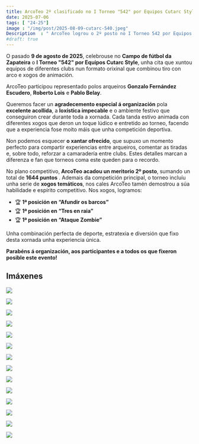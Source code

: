```yaml
---
title: ArcoTeo 2º clasificado no I Torneo "542" por Equipos Cutarc Style
date: 2025-07-06
tags: [ "24-25"]
image : "/img/post/2025-08-09-cutarc-540.jpeg"
Description  : " ArcoTeo logrou o 2º posto no I Torneo 542 por Equipos Cutarc Style en A Zapateira con 1644 puntos"
#draft: true 
---
```

 
O pasado **9 de agosto de 2025**, celebrouse no **Campo de fútbol da Zapateira** o **I Torneo "542" por Equipos Cutarc Style**, unha cita que xuntou equipos de diferentes clubs nun formato orixinal que combinou tiro con arco e xogos de animación.

ArcoTeo participou representado polos arqueiros **Gonzalo Fernández Escudero**, **Roberto Lois** e **Pablo Belay**.


Queremos facer un **agradecemento especial á organización** pola **excelente acollida**, a **loxística impecable** e o ambiente festivo que conseguiron crear durante toda a xornada. Cada tanda estivo animada con diferentes xogos que deron un toque lúdico e entretido ao torneo, facendo que a experiencia fose moito máis que unha competición deportiva.

Non podemos esquecer **o xantar ofrecido**, que supuxo un momento perfecto para compartir experiencias entre arqueiros, comentar as tiradas e, sobre todo, reforzar a camaradería entre clubs. Estes detalles marcan a diferenza e fan que torneos coma este queden para o recordo.


No plano competitivo, **ArcoTeo acadou un meritorio 2º posto**, sumando un total de **1644 puntos** . Ademais da competición principal, o torneo incluíu unha serie de **xogos temáticos**, nos cales ArcoTeo tamén demostrou a súa habilidade e espírito competitivo. Nos xogos, logramos:
- 🏆 **1ª posición en “Afundir os barcos”**
- 🏆 **1ª posición en “Tres en raia”**
- 🏆 **1ª posición en “Ataque Zombie”**

Unha combinación perfecta de deporte, estratexia e diversión que fixo desta xornada unha experiencia única.


**Parabéns á organización, aos participantes e a todos os que fixeron posible este evento!**

## Imáxenes

![](../2025-08-09-cutarc-540/01.jpeg)


![](../2025-08-09-cutarc-540/02.jpeg)

![](../2025-08-09-cutarc-540/03.jpeg)

![](../2025-08-09-cutarc-540/04.jpeg)

![](../2025-08-09-cutarc-540/05.jpeg)


![](../2025-08-09-cutarc-540/06.jpeg)

![](../2025-08-09-cutarc-540/07.jpeg)

 

![](../2025-08-09-cutarc-540/08.jpeg)


![](../2025-08-09-cutarc-540/09.jpeg)

![](../2025-08-09-cutarc-540/10.jpeg)

![](../2025-08-09-cutarc-540/11.jpeg)


![](../2025-08-09-cutarc-540/12.jpeg)

![](../2025-08-09-cutarc-540/13.jpeg)

![](../2025-08-09-cutarc-540/14.jpeg)

<!-- 

![](../2025-02-22-adarve-social/05.jpeg)

![](../2025-02-22-adarve-social/06.jpeg)

![](../2025-02-22-adarve-social/06_.jpeg)

![](../2025-02-22-adarve-social/07.jpeg)

![](../2025-02-22-adarve-social/07_.jpeg)

![](../2025-02-22-adarve-social/08.jpeg)

![](../2025-02-22-adarve-social/09.jpeg)

![](../2025-02-22-adarve-social/10.jpeg)

![](../2025-02-22-adarve-social/11.jpeg)

![](../2025-02-22-adarve-social/11_.jpeg)

![](../2025-02-22-adarve-social/12.jpeg)

![](../2025-02-22-adarve-social/13.jpeg)

![](../2025-02-22-adarve-social/14.jpeg)

![](../2025-02-22-adarve-social/15.jpeg)

![](../2025-02-22-adarve-social/16.jpeg)


![](../2025-02-22-adarve-social/17.jpeg)

![](../2025-02-22-adarve-social/18.jpeg)

![](../2025-02-22-adarve-social/19.jpeg)

![](../2025-02-22-adarve-social/20.jpeg)

-->